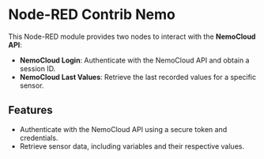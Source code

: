 # Node-RED Contrib Nemo


This Node-RED module provides two nodes to interact with the **NemoCloud API**:
- **NemoCloud Login**: Authenticate with the NemoCloud API and obtain a session ID.
- **NemoCloud Last Values**: Retrieve the last recorded values for a specific sensor.

## Features

- Authenticate with the NemoCloud API using a secure token and credentials.
- Retrieve sensor data, including variables and their respective values.

